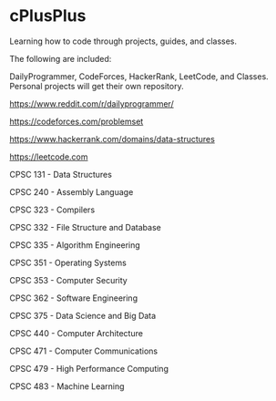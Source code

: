 # cPlusPlus
Learning how to code through projects, guides, and classes.

The following are included:

DailyProgrammer, CodeForces, HackerRank, LeetCode, and Classes. Personal projects will get their own repository.

https://www.reddit.com/r/dailyprogrammer/

https://codeforces.com/problemset

https://www.hackerrank.com/domains/data-structures

https://leetcode.com

CPSC 131 - Data Structures

CPSC 240 - Assembly Language

CPSC 323 - Compilers

CPSC 332 - File Structure and Database

CPSC 335 - Algorithm Engineering

CPSC 351 - Operating Systems

CPSC 353 - Computer Security

CPSC 362 - Software Engineering

CPSC 375 - Data Science and Big Data

CPSC 440 - Computer Architecture

CPSC 471 - Computer Communications

CPSC 479 - High Performance Computing

CPSC 483 - Machine Learning
